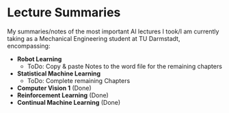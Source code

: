 # Lecture Summaries
My summaries/notes of the most important AI lectures I took/I am currently taking as a Mechanical Engineering student at TU Darmstadt, encompassing:
- **Robot Learning**
  - ToDo: Copy & paste Notes to the word file for the remaining chapters
- **Statistical Machine Learning**
  - ToDo: Complete remaining Chapters
- **Computer Vision 1** (Done)
- **Reinforcement Learning** (Done) 
- **Continual Machine Learning** (Done)



